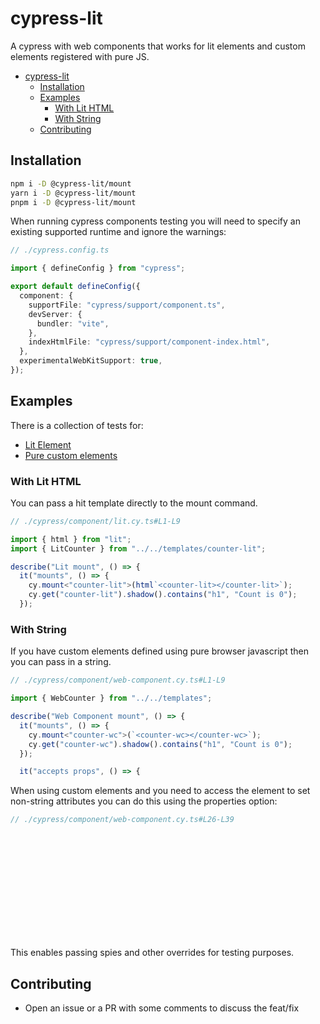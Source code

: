 # cypress-lit

A cypress with web components that works for lit elements and custom elements registered with pure JS.

- [cypress-lit](#cypress-lit)
  - [Installation](#installation)
  - [Examples](#examples)
    - [With Lit HTML](#with-lit-html)
    - [With String](#with-string)
  - [Contributing](#contributing)

## Installation

```bash
npm i -D @cypress-lit/mount
yarn i -D @cypress-lit/mount
pnpm i -D @cypress-lit/mount
```

When running cypress components testing you will need to specify an existing supported runtime and ignore the warnings:

```ts
// ./cypress.config.ts

import { defineConfig } from "cypress";

export default defineConfig({
  component: {
    supportFile: "cypress/support/component.ts",
    devServer: {
      bundler: "vite",
    },
    indexHtmlFile: "cypress/support/component-index.html",
  },
  experimentalWebKitSupport: true,
});

```

## Examples

There is a collection of tests for:

- [Lit Element](./cypress/component/lit.cy.ts)
- [Pure custom elements](./cypress/component/web-component.cy.ts)

### With Lit HTML

You can pass a hit template directly to the mount command.

```ts
// ./cypress/component/lit.cy.ts#L1-L9

import { html } from "lit";
import { LitCounter } from "../../templates/counter-lit";

describe("Lit mount", () => {
  it("mounts", () => {
    cy.mount<"counter-lit">(html`<counter-lit></counter-lit>`);
    cy.get("counter-lit").shadow().contains("h1", "Count is 0");
  });

```

### With String

If you have custom elements defined using pure browser javascript then you can pass in a string.

```ts
// ./cypress/component/web-component.cy.ts#L1-L9

import { WebCounter } from "../../templates";

describe("Web Component mount", () => {
  it("mounts", () => {
    cy.mount<"counter-wc">(`<counter-wc></counter-wc>`);
    cy.get("counter-wc").shadow().contains("h1", "Count is 0");
  });

  it("accepts props", () => {
```

When using custom elements and you need to access the element to set non-string attributes you can do this using the properties option:

```ts
// ./cypress/component/web-component.cy.ts#L26-L39















```

This enables passing spies and other overrides for testing purposes.

## Contributing

- Open an issue or a PR with some comments to discuss the feat/fix
